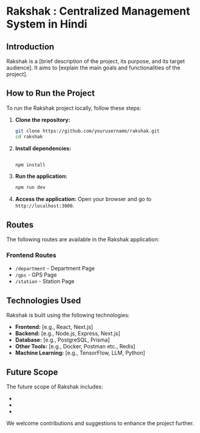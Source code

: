 # Rakshak : Centralized  Management System in Hindi

## Introduction
Rakshak is a [brief description of the project, its purpose, and its target audience]. It aims to [explain the main goals and functionalities of the project].

## How to Run the Project
To run the Rakshak project locally, follow these steps:

1. **Clone the repository:**
   ```bash
   git clone https://github.com/yourusername/rakshak.git
   cd rakshak
   ```

2. **Install dependencies:**
   ```bash

   npm install
   ```

3. **Run the application:**
   ```bash
   npm run dev
   ```

4. **Access the application:**
   Open your browser and go to `http://localhost:3000`.

## Routes
The following routes are available in the Rakshak application:

### Frontend Routes
- `/department` - Department Page
- `/gps` - GPS Page
- `/station` - Station Page

<!-- ### Backend Routes
- `GET /api/v1/resource` - [Description of the route]
- `POST /api/v1/resource` - [Description of the route]
- `PUT /api/v1/resource/:id` - [Description of the route]
- `DELETE /api/v1/resource/:id` - [Description of the route] -->

## Technologies Used
Rakshak is built using the following technologies:

- **Frontend:** [e.g., React, Next.js]
- **Backend:** [e.g., Node.js, Express, Next.js]
- **Database:** [e.g.,  PostgreSQL, Prisma]
- **Other Tools:** [e.g., Docker, Postman etc., Redis]
- **Machine Learning:** [e.g., TensorFlow, LLM, Python]

## Future Scope
The future scope of Rakshak includes:

- 
- 
- 

We welcome contributions and suggestions to enhance the project further.
